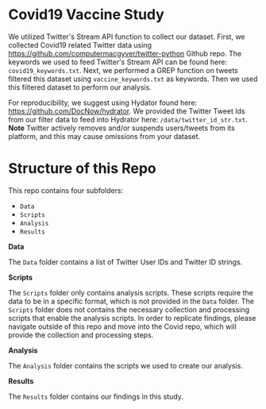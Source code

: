 # Covid19 Vaccine Study

We utilized Twitter's Stream API function to collect our dataset. First, we collected Covid19 related Twitter data using https://github.com/computermacgyver/twitter-python Github repo. The keywords we used to feed Twitter's Stream API can be found here: `covid19_keywords.txt`. Next, we performed a GREP function on tweets filtered this dataset using `vaccine_keywords.txt` as keywords. Then we used this filtered dataset to perform our analysis.

For reproducibility, we suggest using Hydator found here: https://github.com/DocNow/hydrator. We provided the Twitter Tweet Ids from our filter data to feed into Hydrator here: `/data/twitter_id_str.txt`. **Note** Twitter actively removes and/or suspends users/tweets from its platform, and this may cause omissions from your dataset.



# Structure of this Repo

This repo contains four subfolders:
- `Data`
- `Scripts`
- `Analysis`
- `Results`

**Data**

The `Data` folder contains a list of Twitter User IDs and Twitter ID strings.

**Scripts**

The `Scripts` folder only contains analysis scripts. These scripts require the data to be in a specific format, which is not provided in the `Data` folder. The `Scripts` folder does not contains the necessary collection and processing scripts that enable the analysis scripts. In order to replicate findings, please navigate outside of this repo and move into the Covid repo, which will provide the collection and processing steps.

**Analysis**

The `Analysis` folder contains the scripts we used to create our analysis.


**Results**

The `Results` folder contains our findings in this study.
